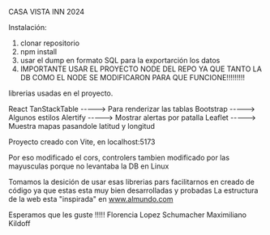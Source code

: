 CASA VISTA INN 2024

Instalación:

1. clonar repositorio
2. npm install
3. usar el dump en formato SQL para la exportarción los datos
4. IMPORTANTE USAR EL PROYECTO NODE DEL REPO YA QUE TANTO LA DB COMO EL NODE SE MODIFICARON PARA QUE FUNCIONE!!!!!!!!!

librerias usadas en el proyecto.

React TanStackTable -----> Para renderizar las tablas
Bootstrap -----> Algunos estilos
Alertify -----> Mostrar alertas por patalla
Leaflet -----> Muestra mapas pasandole latitud y longitud

Proyecto creado con Vite, en localhost:5173 

Por eso modificado el cors, controlers tambien modificado por las mayusculas porque no levantaba la DB en Linux

Tomamos la desición de usar esas librerias pars facilitarnos en creado de código ya que estas esta muy bien desarrolladas y probadas
La estructura de la web esta "inspirada" en www.almundo.com 

Esperamos que les guste !!!!! 
Florencia Lopez Schumacher 
Maximiliano Kildoff






